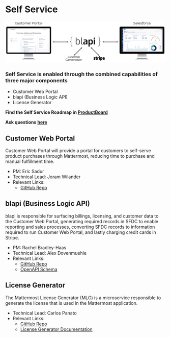 # Self Service

![](../../.gitbook/assets/self-service.png)

### Self Service is enabled through the combined capabilities of three major components

* Customer Web Portal
* blapi \(Business Logic API\)
* License Generator

**Find the Self Service Roadmap in [ProductBoard](https://mattermost.productboard.com/roadmap)**

**Ask questions [here](https://community.mattermost.com/private-core/channels/customer-portal)**

## Customer Web Portal

Customer Web Portal will provide a portal for customers to self-serve product purchases through Mattermost, reducing time to purchase and manual fulfillment time.

* PM: Eric Sadur
* Technical Lead: Joram Wilander
* Relevant Links:
  * [GitHub Repo](https://github.com/mattermost/customer-web-server)


## blapi \(Business Logic API\)

blapi is responsible for surfacing billings, licensing, and customer data to the Customer Web Portal, generating required records in SFDC to enable reporting and sales processes, converting SFDC records to information required to run Customer Web Portal, and lastly charging credit cards in Stripe.

* PM: Rachel Bradley-Haas
* Technical Lead: Alex Dovenmuehle
* Relevant Links:
  * [GitHub Repo](https://github.com/mattermost/blapi)
  * [OpenAPI Schema](https://github.com/mattermost/blapi/blob/master/openapi.json)

## License Generator

The Mattermost License Generator \(MLG\) is a microservice responsible to generate the license that is used in the Mattermost application.

* Technical Lead: Carlos Panato
* Relevant Links:
  * [GitHub Repo](https://github.com/mattermost/license-generator)
  * [License Generator Documentation](https://docs.google.com/document/d/1GsAAQR9Cpmtj46PhSJNuHXpxRUzk4dWUyvvd6B4UT9M/edit?usp=sharing)

